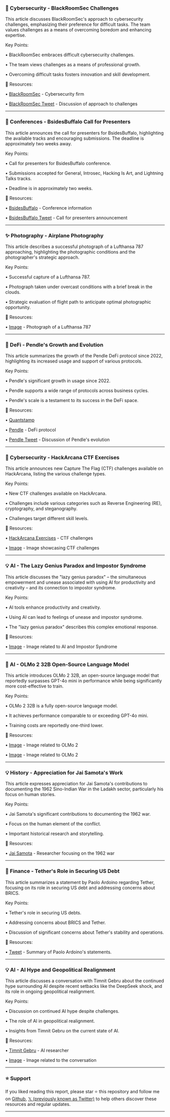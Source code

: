 ### 🤖 Cybersecurity - BlackRoomSec Challenges

This article discusses BlackRoomSec's approach to cybersecurity challenges, emphasizing their preference for difficult tasks.  The team values challenges as a means of overcoming boredom and enhancing expertise.

Key Points:

• BlackRoomSec embraces difficult cybersecurity challenges.


• The team views challenges as a means of professional growth.


•  Overcoming difficult tasks fosters innovation and skill development.



🔗 Resources:

• [BlackRoomSec](https://x.com/blackroomsec) - Cybersecurity firm


• [BlackRoomSec Tweet](https://x.com/blackroomsec/status/1900530996111388793) -  Discussion of approach to challenges



---

### 🚀 Conferences - BsidesBuffalo Call for Presenters

This article announces the call for presenters for BsidesBuffalo, highlighting the available tracks and encouraging submissions.  The deadline is approximately two weeks away.

Key Points:

•  Call for presenters for BsidesBuffalo conference.


•  Submissions accepted for General, Introsec, Hacking Is Art, and Lightning Talks tracks.


•  Deadline is in approximately two weeks.



🔗 Resources:

• [BsidesBuffalo](https://x.com/BsidesBuffalo) - Conference information


• [BsidesBuffalo Tweet](https://x.com/BsidesBuffalo/status/1900530655475184014) - Call for presenters announcement



---

### ✨ Photography - Airplane Photography

This article describes a successful photograph of a Lufthansa 787 approaching, highlighting the photographic conditions and the photographer's strategic approach.

Key Points:

•  Successful capture of a Lufthansa 787.


•  Photograph taken under overcast conditions with a brief break in the clouds.


•  Strategic evaluation of flight path to anticipate optimal photographic opportunity.



🔗 Resources:

• [Image](https://pbs.twimg.com/media/Gl_5VFYW0AAIaYR?format=jpg&name=small) -  Photograph of a Lufthansa 787


---

### 🤖 DeFi - Pendle's Growth and Evolution

This article summarizes the growth of the Pendle DeFi protocol since 2022, highlighting its increased usage and support of various protocols.

Key Points:

• Pendle's significant growth in usage since 2022.


•  Pendle supports a wide range of protocols across business cycles.


•  Pendle's scale is a testament to its success in the DeFi space.



🔗 Resources:

• [Quantstamp](https://x.com/Quantstamp)


• [Pendle](https://x.com/tn_pendle) - DeFi protocol


• [Pendle Tweet](https://x.com/tn_pendle/status/1900461374201094454) - Discussion of Pendle's evolution


---

### 🤖 Cybersecurity - HackArcana CTF Exercises

This article announces new Capture The Flag (CTF) challenges available on HackArcana, listing the various challenge types.

Key Points:

•  New CTF challenges available on HackArcana.


• Challenges include various categories such as Reverse Engineering (RE), cryptography, and steganography.


•  Challenges target different skill levels.



🔗 Resources:

• [HackArcana Exercises](https://hackarcana.com/exercises) -  CTF challenges


• [Image](https://pbs.twimg.com/media/Gl_PVxtXcAAsnig?format=png&name=small) - Image showcasing CTF challenges


---

### 💡 AI - The Lazy Genius Paradox and Impostor Syndrome

This article discusses the "lazy genius paradox" – the simultaneous empowerment and unease associated with using AI for productivity and creativity – and its connection to impostor syndrome.

Key Points:

•  AI tools enhance productivity and creativity.


•  Using AI can lead to feelings of unease and impostor syndrome.


•  The "lazy genius paradox" describes this complex emotional response.



🔗 Resources:

• [Image](https://pbs.twimg.com/media/Gl7HK6AWUAEk65L?format=png&name=small) - Image related to AI and Impostor Syndrome



---

### 🤖 AI - OLMo 2 32B Open-Source Language Model

This article introduces OLMo 2 32B, an open-source language model that reportedly surpasses GPT-4o mini in performance while being significantly more cost-effective to train.

Key Points:

• OLMo 2 32B is a fully open-source language model.


• It achieves performance comparable to or exceeding GPT-4o mini.


•  Training costs are reportedly one-third lower.



🔗 Resources:

• [Image](https://pbs.twimg.com/media/Gl8P8-NXEAA-4Gw?format=jpg&name=small) - Image related to OLMo 2


• [Image](https://pbs.twimg.com/media/Gl8QI1zbYAIdWrQ?format=jpg&name=small) - Image related to OLMo 2


---

### 💡 History - Appreciation for Jai Samota's Work

This article expresses appreciation for Jai Samota's contributions to documenting the 1962 Sino-Indian War in the Ladakh sector, particularly his focus on human stories.

Key Points:

•  Jai Samota's significant contributions to documenting the 1962 war.


•  Focus on the human element of the conflict.


•  Important historical research and storytelling.



🔗 Resources:

• [Jai Samota](https://x.com/jai_samota) -  Researcher focusing on the 1962 war



---

### 🤖 Finance - Tether's Role in Securing US Debt

This article summarizes a statement by Paolo Ardoino regarding Tether, focusing on its role in securing US debt and addressing concerns about BRICS.

Key Points:

•  Tether's role in securing US debts.


•  Addressing concerns about BRICS and Tether.


•  Discussion of significant concerns about Tether's stability and operations.



🔗 Resources:

• [Tweet](https://x.com/CryptoInsider23/status/1900065786527711659) - Summary of Paolo Ardoino's statements.



---

### 💡 AI -  AI Hype and Geopolitical Realignment

This article discusses a conversation with Timnit Gebru about the continued hype surrounding AI despite recent setbacks like the DeepSeek shock, and its role in ongoing geopolitical realignment.

Key Points:

• Discussion on continued AI hype despite challenges.


•  The role of AI in geopolitical realignment.


•  Insights from Timnit Gebru on the current state of AI.



🔗 Resources:

• [Timnit Gebru](https://x.com/timnitGebru) - AI researcher


• [Image](https://pbs.twimg.com/ext_tw_video_thumb/1900271378265235456/pu/img/JGOQKpI27gLuQhQS.jpg) - Image related to the conversation


---

### ⭐️ Support

If you liked reading this report, please star ⭐️ this repository and follow me on [Github](https://github.com/Drix10), [𝕏 (previously known as Twitter)](https://x.com/DRIX_10_) to help others discover these resources and regular updates.

---